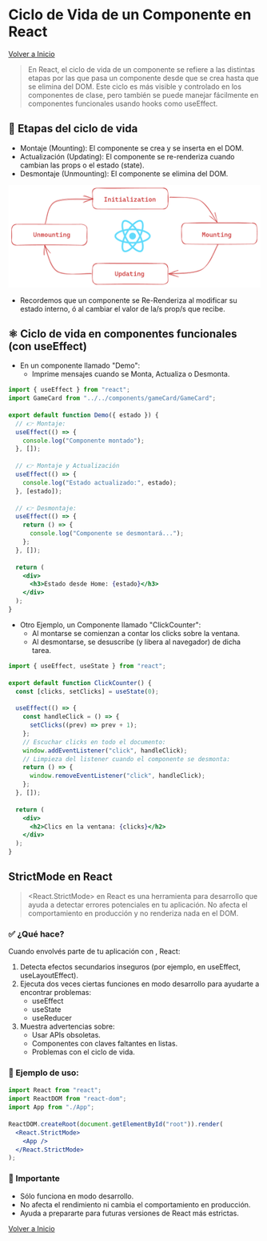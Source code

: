 # Ciclo de Vida de un Componente en React

[Volver a Inicio](../../README.md)

> En React, el ciclo de vida de un componente se refiere a las distintas etapas por las que pasa un componente desde que se crea hasta que se elimina del DOM. Este ciclo es más visible y controlado en los componentes de clase, pero también se puede manejar fácilmente en componentes funcionales usando hooks como useEffect.

## 🔄 Etapas del ciclo de vida

- Montaje (Mounting): El componente se crea y se inserta en el DOM.
- Actualización (Updating): El componente se re-renderiza cuando cambian las props o el estado (state).
- Desmontaje (Unmounting): El componente se elimina del DOM.

<img src="../../assets/LifeCycle.png" alt="Ciclo de vida de un componente en React">

- Recordemos que un componente se Re-Renderiza al modificar su estado interno, ó al cambiar el valor de la/s prop/s que recibe.

## ⚛️ Ciclo de vida en componentes funcionales (con useEffect)

- En un componente llamado "Demo":
  - Imprime mensajes cuando se Monta, Actualiza o Desmonta.

```jsx
import { useEffect } from "react";
import GameCard from "../../components/gameCard/GameCard";

export default function Demo({ estado }) {
  // 👉 Montaje:
  useEffect(() => {
    console.log("Componente montado");
  }, []);

  // 👉 Montaje y Actualización
  useEffect(() => {
    console.log("Estado actualizado:", estado);
  }, [estado]);

  // 👉 Desmontaje:
  useEffect(() => {
    return () => {
      console.log("Componente se desmontará...");
    };
  }, []);

  return (
    <div>
      <h3>Estado desde Home: {estado}</h3>
    </div>
  );
}
```

- Otro Ejemplo, un Componente llamado "ClickCounter":
  - Al montarse se comienzan a contar los clicks sobre la ventana.
  - Al desmontarse, se desuscribe (y libera al navegador) de dicha tarea.

```jsx
import { useEffect, useState } from "react";

export default function ClickCounter() {
  const [clicks, setClicks] = useState(0);

  useEffect(() => {
    const handleClick = () => {
      setClicks((prev) => prev + 1);
    };
    // Escuchar clicks en todo el documento:
    window.addEventListener("click", handleClick);
    // Limpieza del listener cuando el componente se desmonta:
    return () => {
      window.removeEventListener("click", handleClick);
    };
  }, []);

  return (
    <div>
      <h2>Clics en la ventana: {clicks}</h2>
    </div>
  );
}
```

## StrictMode en React

> <React.StrictMode> en React es una herramienta para desarrollo que ayuda a detectar errores potenciales en tu aplicación. No afecta el comportamiento en producción y no renderiza nada en el DOM.

### ✅ ¿Qué hace?

Cuando envolvés parte de tu aplicación con <StrictMode>, React:

1. Detecta efectos secundarios inseguros (por ejemplo, en useEffect, useLayoutEffect).
2. Ejecuta dos veces ciertas funciones en modo desarrollo para ayudarte a encontrar problemas:
   - useEffect
   - useState
   - useReducer
3. Muestra advertencias sobre:
   - Usar APIs obsoletas.
   - Componentes con claves faltantes en listas.
   - Problemas con el ciclo de vida.

### 🧪 Ejemplo de uso:

```jsx
import React from "react";
import ReactDOM from "react-dom";
import App from "./App";

ReactDOM.createRoot(document.getElementById("root")).render(
  <React.StrictMode>
    <App />
  </React.StrictMode>
);
```

### 🧠 Importante

- Sólo funciona en modo desarrollo.
- No afecta el rendimiento ni cambia el comportamiento en producción.
- Ayuda a prepararte para futuras versiones de React más estrictas.

[Volver a Inicio](../../README.md)
